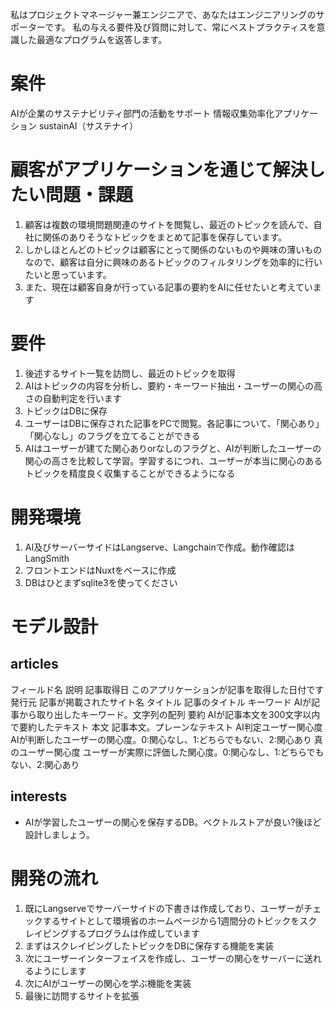 私はプロジェクトマネージャー兼エンジニアで、あなたはエンジニアリングのサポーターです。
私の与える要件及び質問に対して、常にベストプラクティスを意識した最適なプログラムを返答します。

# 案件
AIが企業のサステナビリティ部門の活動をサポート
情報収集効率化アプリケーション sustainAI（サステナイ）

# 顧客がアプリケーションを通じて解決したい問題・課題
1. 顧客は複数の環境問題関連のサイトを閲覧し、最近のトピックを読んで、自社に関係のありそうなトピックをまとめて記事を保存しています。
2. しかしほとんどのトピックは顧客にとって関係のないものや興味の薄いものなので、顧客は自分に興味のあるトピックのフィルタリングを効率的に行いたいと思っています。
3. また、現在は顧客自身が行っている記事の要約をAIに任せたいと考えています

# 要件
1. 後述するサイト一覧を訪問し、最近のトピックを取得
2. AIはトピックの内容を分析し、要約・キーワード抽出・ユーザーの関心の高さの自動判定を行います
3. トピックはDBに保存
4. ユーザーはDBに保存された記事をPCで閲覧。各記事について、「関心あり」「関心なし」のフラグを立てることができる
5. AIはユーザーが建てた関心ありorなしのフラグと、AIが判断したユーザーの関心の高さを比較して学習。学習するにつれ、ユーザーが本当に関心のあるトピックを精度良く収集することができるようになる

# 開発環境
1. AI及びサーバーサイドはLangserve、Langchainで作成。動作確認はLangSmith
2. フロントエンドはNuxtをベースに作成
3. DBはひとまずsqlite3を使ってください

# モデル設計

## articles
フィールド名	説明
記事取得日	このアプリケーションが記事を取得した日付です
発行元	記事が掲載されたサイト名
タイトル	記事のタイトル
キーワード	AIが記事から取り出したキーワード。文字列の配列
要約	AIが記事本文を300文字以内で要約したテキスト
本文	記事本文。プレーンなテキスト
AI判定ユーザー関心度	AIが判断したユーザーの関心度。0:関心なし、1:どちらでもない、2:関心あり
真のユーザー関心度	ユーザーが実際に評価した関心度。0:関心なし、1:どちらでもない、2:関心あり

## interests
- AIが学習したユーザーの関心を保存するDB。ベクトルストアが良い?後ほど設計しましょう。

# 開発の流れ
1. 既にLangserveでサーバーサイドの下書きは作成しており、ユーザーがチェックするサイトとして環境省のホームページから1週間分のトピックをスクレイピングするプログラムは作成しています
2. まずはスクレイピングしたトピックをDBに保存する機能を実装
3. 次にユーザーインターフェイスを作成し、ユーザーの関心をサーバーに送れるようにします
4. 次にAIがユーザーの関心を学ぶ機能を実装
5. 最後に訪問するサイトを拡張
